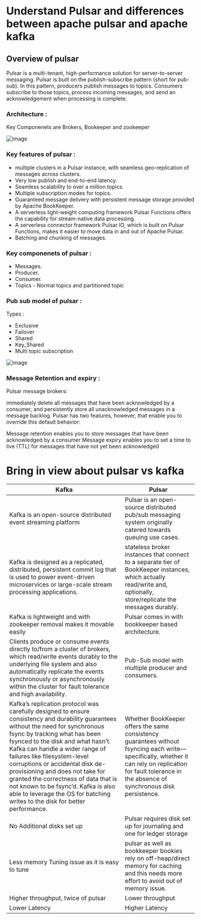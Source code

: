 # Understand Pulsar and differences between apache pulsar and apache kafka

## Overview of pulsar
Pulsar is a multi-tenant, high-performance solution for server-to-server messaging. Pulsar is built on the publish-subscribe pattern (short for pub-sub). In this pattern, producers publish messages to topics. Consumers subscribe to those topics, process incoming messages, and send an acknowledgement when processing is complete.


### Architecture :

Key Componenets are Brokers, Bookeeper and zookeeper

![image](https://user-images.githubusercontent.com/61533898/99557523-cccbec80-29e8-11eb-9123-90642248d2ad.png)

### Key features of pulsar :

- multiple clusters in a Pulsar instance, with seamless geo-replication of messages across clusters.
- Very low publish and end-to-end latency.
- Seamless scalability to over a million topics.
- Multiple subscription modes for topics.
- Guaranteed message delivery with persistent message storage provided by Apache BookKeeper.
- A serverless light-weight computing framework Pulsar Functions offers the capability for stream-native data processing.
- A serverless connector framework Pulsar IO, which is built on Pulsar Functions, makes it easier to move data in and out of Apache Pulsar.
- Batching and chunking of messages.


### Key componenets of pulsar :

- Messages.
- Producer.
- Consumer.
- Topics - Normal topics and partitioned topic

### Pub sub model of pulsar :

Types :
- Exclusive
- Failover
- Shared
- Key_Shared
- Multi topic subscription

![image](https://user-images.githubusercontent.com/61533898/99555738-a5742000-29e6-11eb-9f93-65c18104941d.png)


### Message Retention and expiry :

Pulsar message brokers:

immediately delete all messages that have been acknowledged by a consumer, and
persistently store all unacknowledged messages in a message backlog.
Pulsar has two features, however, that enable you to override this default behavior:

Message retention enables you to store messages that have been acknowledged by a consumer
Message expiry enables you to set a time to live (TTL) for messages that have not yet been acknowledged


# Bring in view about pulsar vs kafka

Kafka | Pulsar
----- | -----
Kafka is an open-source distributed event streaming platform | Pulsar is an open-source distributed pub/sub messaging system originally catered towards queuing use cases.
Kafka is designed as a replicated, distributed, persistent commit log that is used to power event-driven microservices or large-scale stream processing applications. | stateless broker instances that connect to a separate tier of BookKeeper instances, which actually read/write and, optionally, store/replicate the messages durably.
Kafka is lightweight and with zookeeper removal makes it movable easily | Pulsar comes in with bookkeeper based architecture.
Clients produce or consume events directly to/from a cluster of brokers, which read/write events durably to the underlying file system and also automatically replicate the events synchronously or asynchronously within the cluster for fault tolerance and high availability. | Pub-Sub model with multiple producer and consumers.
Kafka’s replication protocol was carefully designed to ensure consistency and durability guarantees without the need for synchronous fsync by tracking what has been fsynced to the disk and what hasn’t. Kafka can handle a wider range of failures like filesystem-level corruptions or accidental disk de-provisioning and does not take for granted the correctness of data that is not known to be fsync’d. Kafka is also able to leverage the OS for batching writes to the disk for better performance. | Whether BookKeeper offers the same consistency guarantees without fsyncing each write—specifically, whether it can rely on replication for fault tolerance in the absence of synchronous disk persistence.
No Additional disks set up | Pulsar requires disk set up for journaling and one for ledger storage
Less memory Tuning issue as it is easy to tune | pulsar as well as bookkeeper bookies rely on off-heap/direct memory for caching and this needs more effort to avoid out of memory issue.
Higher throughput, twice of pulsar | Lower throughput
Lower Latency | Higher Latency


